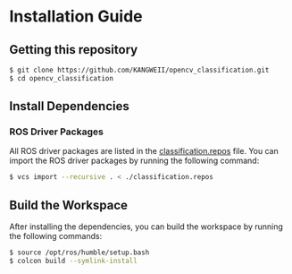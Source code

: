 # Installation Guide

## Getting this repository
```bash
$ git clone https://github.com/KANGWEII/opencv_classification.git
$ cd opencv_classification
```

## Install Dependencies
### ROS Driver Packages
All ROS driver packages are listed in the [classification.repos](/classification.repos) file. You can import the ROS driver packages by running the following command:
```bash
$ vcs import --recursive . < ./classification.repos
```

## Build the Workspace
After installing the dependencies, you can build the workspace by running the following commands:
```bash
$ source /opt/ros/humble/setup.bash
$ colcon build --symlink-install
```